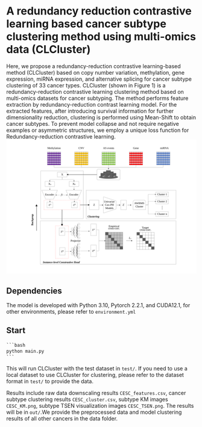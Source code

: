 # A redundancy reduction contrastive learning based cancer subtype clustering method using multi-omics data (CLCluster)

Here, we propose a redundancy-reduction contrastive learning-based method (CLCluster) based on copy number variation, methylation, gene expression, miRNA expression, and alternative splicing for cancer subtype clustering of 33 cancer types.
CLCluster (shown in Figure 1) is a redundancy-reduction contrastive learning clustering method based on multi-omics datasets for cancer subtyping. The method performs feature extraction by redundancy-reduction contrast learning model. For the extracted features, after introducing survival information for further dimensionality reduction, clustering is performed using Mean-Shift to obtain cancer subtypes. To prevent model collapse and not require negative examples or asymmetric structures, we employ a unique loss function for Redundancy-reduction contrastive learning.
![](./CLCluster.svg)


## Dependencies

The model is developed with Python 3.10, Pytorch 2.2.1, and CUDA12.1, for other environments, please refer to `environment.yml`



## Start

    ```bash
    python main.py
    ```
This will run CLCluster with the test dataset in `test/`. If you need to use a local dataset to use CLCluster for clustering, please refer to the dataset format in `test/` to provide the data.

Results include raw data downscaling results `CESC_features.csv`, cancer subtype clustering results `CESC_cluster.csv`, subtype KM images `CESC_KM.png`, subtype TSEN visualization images `CESC_TSEN.png`. The results will be in `out/`.We provide the preprocessed data and model clustering results of all other cancers in the data folder.


